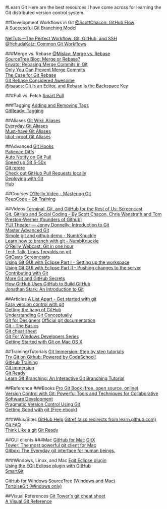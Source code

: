 #Learn Git
Here are the best resources I have come across for learning the Git distributed version control system.

##Development Workflows in Git
[@ScottChacon: GitHub Flow](http://scottchacon.com/2011/08/31/github-flow.html)  
[A Successful Git Branching Model](http://nvie.com/posts/a-successful-git-branching-model/)  
[](https://gist.github.com/jbenet/ee6c9ac48068889b0912)  
[NetTuts—The Perfect Workflow: Git, GitHub, and SSH](http://net.tutsplus.com/tutorials/other/the-perfect-workflow-with-git-github-and-ssh/)  
[@YehudaKatz: Common Git Workflows](http://yehudakatz.com/2010/05/13/common-git-workflows/)  

###Merge vs. Rebase
[@Mislav: Merge vs. Rebase](http://mislav.uniqpath.com/2013/02/merge-vs-rebase/)  
[SourceTree Blog: Merge or Rebase?](http://blog.sourcetreeapp.com/2012/08/21/merge-or-rebase/)  
[Envato: Rebasing Merge Commits in Git](http://notes.envato.com/developers/rebasing-merge-commits-in-git/)  
[Only You Can Prevent Merge Commits](http://viget.com/extend/only-you-can-prevent-git-merge-commits)  
[The Case for Git Rebase](http://darwinweb.net/articles/the-case-for-git-rebase)  
[Git Rebase Considered Awesome](http://blog.woobling.org/2009/05/git-rebase-considered-awesome.html)  
[@isaacs: Git Is an Editor, and Rebase is the Backspace Key](http://blog.izs.me/post/37650663670/git-rebase)  

###Pull vs. Fetch
[Smart Pull](http://github-displayer.heroku.com/geelen/git-smart/raw/master/docs/smart-pull.html)  

###Tagging
[Adding and Removing Tags](http://wptheming.com/2011/04/add-remove-github-tags/)  
[GitReady: Tagging](http://gitready.com/beginner/2009/02/03/tagging.html)  

##Aliases
[Git Wiki: Aliases](https://git.wiki.kernel.org/index.php/Aliases)  
[Everyday Git Aliases](http://code.joejag.com/2013/everyday-git-aliases/)  
[Must-have Git Aliases](http://durdn.com/blog/2012/11/22/must-have-git-aliases-advanced-examples/)  
[Idiot-proof Git Aliases](https://gist.github.com/geelen/590895)  

##Advanced
[Git Hooks](http://git-scm.com/book/en/Customizing-Git-Git-Hooks)  
[Patience Diffs](http://bramcohen.livejournal.com/73318.html)  
[Auto Notify on Git Pull](http://www.h3manth.com/new/blog/2013/auto-notify-git-pull/)  
[Speed up Git 5-50x](http://interrobeng.com/2013/08/25/speed-up-git-5x-to-50x/)  
[Git rerere](http://git-scm.com/blog/2010/03/08/rerere.html)  
[Check out GitHub Pull Requests locally](https://gist.github.com/piscisaureus/3342247)  
[Deploying with Git](https://coderwall.com/p/xczkaq)  
[Hub](http://hub.github.com/)  

##Courses
[O'Reilly Video - Mastering Git](http://oreilly.com/catalog/0636920017462/)  
[PeepCode - Git Training](http://peepcode.com/products/git)  

##Videos
[Terminal, Git, and GitHub for the Rest of Us: Screencast](http://net.tutsplus.com/videos/screencasts/terminal-git-and-github-for-the-rest-of-us-screencast/)  
[Git, GitHub and Social Coding - By Scott Chacon, Chris Wanstrath and Tom Preston-Werner (founders of Github)](http://developer.yahoo.com/yui/theater/video.php?v=prestonwerner-github)  
[YUI Theater — Jenny Donnelly: Introduction to Git](http://www.yuiblog.com/blog/2011/06/09/video-f2esummit2011-donnelly/)  
[Master Advanced Git](http://shop.oreilly.com/product/0636920024774.do?imm_mid=07dc31&cmp=em-orm-books-videos-dd-getgit-elist)  
[Simple git and github demo - NumbKnuckle](http://www.numbknuckle.com/git-demo/)  
[Learn how to branch with git - NumbKnuckle](http://www.numbknuckle.com/learn-how-to-branch-with-git/)  
[O'Reilly Webcast: Git in one hour](http://www.youtube.com/watch?v=OFkgSjRnay4)  
[Tech Talk: Linus Torvalds on git](http://youtube.com/watch?v=8dhZ9BXQgc4)  
[GitCasts Screencasts](http://gitcasts.com/)  
[Using Git GUI with Eclipse Part I - Setting up the workspace](http://www.youtube.com/watch?v=DcM1xOiaidk)  
[Using Git GUI with Eclipse Part II - Pushing changes to the server](http://www.youtube.com/watch?v=1OrPJClD92s)  
[Contributing with Git](http://www.youtube.com/watch?v=j45cs5_nY2k)  
[More Git and GitHub Secrets](http://zachholman.com/talk/more-git-and-github-secrets/)  
[How GitHub Uses GitHub to Build GitHub](http://www.youtube.com/watch?v=qyz3jkOBbQY&t=09m12s)  
[Jonathan Stark: An Introduction to Git](http://www.youtube.com/watch?&v=24NGu1vGBiw)  

##Articles
[A List Apart - Get started with git](http://www.alistapart.com/articles/get-started-with-git/)  
[Easy version control with git](http://net.tutsplus.com/tutorials/other/easy-version-control-with-git/)  
[Getting the hang of GitHub](http://net.tutsplus.com/tutorials/other/getting-the-hang-of-github/)  
[Understanding Git Conceptually](http://www.eecs.harvard.edu/~cduan/technical/git/)  
[Git for Designers](http://hoth.entp.com/output/git_for_designers.html)
[Official git documentation](http://git-scm.com/documentation)  
[Git - The Basics](http://excess.org/article/2008/07/ogre-git-tutorial/)  
[Git cheat sheet](http://zrusin.blogspot.com/2007/09/git-cheat-sheet.html)  
[Git For Windows Developers Series](http://www.lostechies.com/blogs/jason_meridth/archive/2009/06/01/git-for-windows-developers-git-series-part-1.aspx)  
[Getting Started with Git on Mac OS X](http://shaun.boyblack.co.za/blog/2009/03/14/getting-started-with-git-on-mac-os-x/)  

##Training/Tutorials
[Git Immersion: Step by step tutorials](http://gitimmersion.com/)  
[Try Git on Github: Powered by CodeSchool!](http://try.github.com/)  
[GitHub Training](http://training.github.com/web/free-classes/)  
[Git Immersion](http://gitimmersion.com/index.html)  
[Git Ready](http://gitready.com/)  
[Learn Git Branching: An Interactive Git Branching Tutorial](http://pcottle.github.io/learnGitBranching/)  

##Reference
###Books
[Pro Git Book (free, open source, online)](http://progit.org/book/)  
[Version Control with Git: Powerful Tools and Techniques for Collaborative Software Development](http://amzn.to/bgOOnO)  
[Pragmatic Version Control Using Git](http://amzn.to/aMEJmL)  
[Getting Good with git (Free ebook)](http://net.tutsplus.com/freebies/books/getting-good-with-git-free-ebook/)  

###Wikis/Sites
[GitHub Help](https://help.github.com/)
[Gitref (also redirects from learn.github.com)](http://gitref.org/)  
[Git FAQ](http://git.or.cz/gitwiki/GitFaq)  
[Think Like a git](http://think-like-a-git.net/) 
[Git Ready](http://www.gitready.com/)  

##GUI clients
###Mac
[GitHub for Mac](http://mac.github.com)
[GitX](http://gitx.frim.nl/)  
[Tower: The most powerful git client for Mac](http://www.git-tower.com/)  
[Gitbox: The Everyday git interface for human beings.](http://gitbox.pierlis.com/)  

###Windows, Linux, and Mac
[Egit Eclipse plugin](http://www.eclipse.org/egit/)  
[Using the EGit Eclipse plugin with GitHub](http://github.com/guides/using-the-egit-eclipse-plugin-with-github)  
[SmartGit](http://www.syntevo.com/smartgit/index.html)  

[GitHub for Windows](http://windows.github.com)
[SourceTree (Windows and Mac)](http://sourcetreeapp.com/)  
[TortoiseGit (Windows only)](http://code.google.com/p/tortoisegit/)  

##Visual References
[Git Tower's git cheat sheet](http://www.git-tower.com/files/cheatsheet/Git_Cheat_Sheet_white.pdf)  
[A Visual Git Reference](http://marklodato.github.com/visual-git-guide/index-en.html)  
